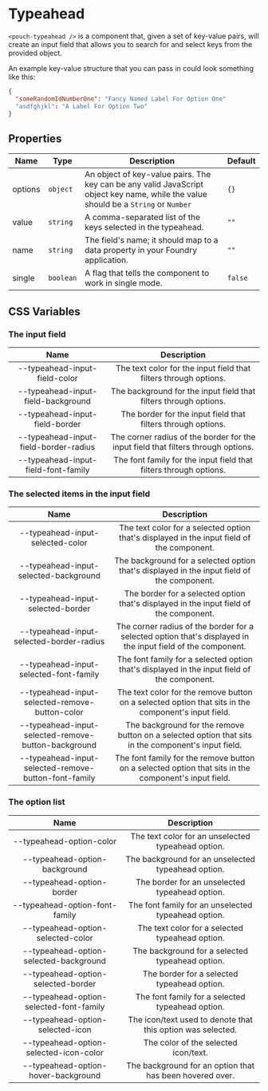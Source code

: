 # Typeahead

`<pouch-typeahead />` is a component that, given a set of key-value pairs, will create an input field that allows you to search for and select keys from the provided object.

An example key-value structure that you can pass in could look something like this:

```json
{
  "someRandomIdNumberOne": "Fancy Named Label For Option One"
  "asdfghjkl": "A Label For Option Two"
}
```

## Properties

| Name    | Type      | Description                                                | Default |
| ------- | --------- | ---------------------------------------------------------- | ------- |
| options | `object`  | An object of key-value pairs. The key can be any valid JavaScript object key name, while the value should be a `String` or `Number` | `{}` |
| value   | `string`  | A comma-separated list of the keys selected in the typeahead. | `""` |
| name    | `string`  | The field's name; it should map to a data property in your Foundry application. | `""` |
| single  | `boolean` | A flag that tells the component to work in single mode. | `false` |


## CSS Variables

### The input field

| Name                                 | Description                                                                          |
| :--:                                 | :--:                                                                                 |
| --typeahead-input-field-color | The text color for the input field that filters through options. |
| --typeahead-input-field-background | The background for the input field that filters through options. |
| --typeahead-input-field-border | The border for the input field that filters through options. |
| --typeahead-input-field-border-radius | The corner radius of the border for the input field that filters through options. |
| --typeahead-input-field-font-family | The font family for the input field that filters through options. |

### The selected items in the input field

| Name                                 | Description                                                                          |
| :--:                                 | :--:                                                                                 |
| --typeahead-input-selected-color | The text color for a selected option that's displayed in the input field of the component. |
| --typeahead-input-selected-background | The background for a selected option that's displayed in the input field of the component. |
| --typeahead-input-selected-border | The border for a selected option that's displayed in the input field of the component. |
| --typeahead-input-selected-border-radius | The corner radius of the border for  a selected option that's displayed in the input field of the component. |
| --typeahead-input-selected-font-family | The font family for a selected option that's displayed in the input field of the component. |
| --typeahead-input-selected-remove-button-color | The text color for the remove button on a selected option that sits in the component's input field. |
| --typeahead-input-selected-remove-button-background | The background for the remove button on a selected option that sits in the component's input field. |
| --typeahead-input-selected-remove-button-font-family | The font family for the remove button on a selected option that sits in the component's input field. |

### The option list

| Name                                 | Description                                                                          |
| :--:                                 | :--:                                                                                 |
| --typeahead-option-color | The text color for an unselected typeahead option. |
| --typeahead-option-background | The background for an unselected typeahead option. |
| --typeahead-option-border | The border for an unselected typeahead option. |
| --typeahead-option-font-family | The font family for an unselected typeahead option. |
| --typeahead-option-selected-color | The text color for a selected typeahead option. |
| --typeahead-option-selected-background | The background for a selected typeahead option. |
| --typeahead-option-selected-border | The border for a selected typeahead option. |
| --typeahead-option-selected-font-family | The font family for a selected typeahead option. |
| --typeahead-option-selected-icon | The icon/text used to denote that this option was selected. |
| --typeahead-option-selected-icon-color | The color of the selected icon/text. |
| --typeahead-option-hover-background | The background for an option that has been hovered over. |
